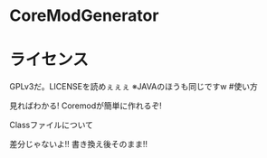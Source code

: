 # CoreModGenerator
  # ライセンス  
  
  GPLv3だ。LICENSEを読めぇぇぇ ※JAVAのほうも同じですw
  #使い方        
        
  見ればわかる! Coremodが簡単に作れるぞ!
    
  Classファイルについて
    
  差分じゃないよ!! 書き換え後そのまま!!
